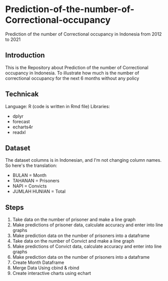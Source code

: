 # Prediction-of-the-number-of-Correctional-occupancy
Prediction of the number of Correctional occupancy in Indonesia from 2012 to 2021

## Introduction
This is the Repository about Prediction of the number of Correctional occupancy in Indonesia. To illustrate how much is the number of correctional occupancy for the next 6 months without any policy

## Technicak
Language: R (code is written in Rmd file)
Libraries:
* dplyr
* forecast
* echarts4r
* readxl

## Dataset
The dataset columns is in Indonesian, and I'm not changing column names. So here's the translation:
- BULAN = Month
- TAHANAN = Prisoners
- NAPI = Convicts
- JUMLAH HUNIAN = Total

## Steps
1. Take data on the number of prisoner and make a line graph
2. Make predictions of prisoner data, calculate accuracy and enter into line graphs
3. Make prediction data on the number of prisoners into a dataframe
4. Take data on the number of Convict and make a line graph
5. Make predictions of Convict data, calculate accuracy and enter into line graphs
6. Make prediction data on the number of prisoners into a dataframe
7. Create Month Dataframe
8. Merge Data Using cbind & rbind
9. Create interactive charts using echart
